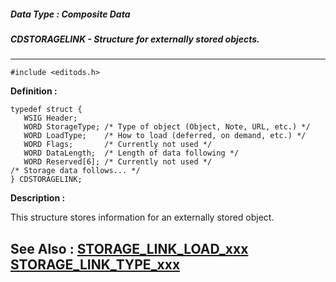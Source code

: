 ##### Data Type : Composite Data
##### CDSTORAGELINK - Structure for externally stored objects.
---
```
#include <editods.h>
```

**Definition :**
```
typedef struct {
   WSIG Header;
   WORD StorageType; /* Type of object (Object, Note, URL, etc.) */
   WORD LoadType;    /* How to load (deferred, on demand, etc.) */
   WORD Flags;       /* Currently not used */
   WORD DataLength;  /* Length of data following */
   WORD Reserved[6]; /* Currently not used */
/* Storage data follows... */
} CDSTORAGELINK;
```

**Description :**

This structure stores information for an externally stored object.


**See Also :**
[STORAGE_LINK_LOAD_xxx](/domino-c-api-docs/reference/Symb/STORAGE_LINK_LOAD_xxx)
[STORAGE_LINK_TYPE_xxx](/domino-c-api-docs/reference/Symb/STORAGE_LINK_TYPE_xxx)
---

